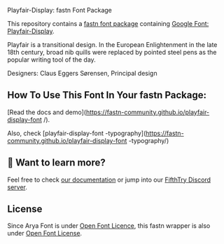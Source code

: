 Playfair-Display: fastn Font Package

This repository contains a [fastn font package](https://fpm.dev/featured/fonts/) containing [Google Font: 
Playfair-Display](https://fonts.google.com/specimen/Playfair+Display/about).

Playfair is a transitional design. In the 
European Enlightenment in the late 18th 
century, broad nib quills were replaced 
by pointed steel pens as the popular 
writing tool of the day.

Designers: Claus Eggers Sørensen, Principal design

## How To Use This Font In Your fastn Package:

[Read the docs and demo](https://fastn-community.github.io/playfair-display-font
/).

Also, check [playfair-display-font
-typography](https://fastn-community.github.io/playfair-display-font
-typography/)

## 👀 Want to learn more?

Feel free to check [our documentation](https://fpm.dev/) or jump into our [FifthTry Discord 
server](https://discord.gg/bucrdvptYd).

## License

Since Arya Font is under [Open Font Licence](https://fonts.google.com/specimen/Playfair+Display/about), this fastn wrapper is also
under [Open Font License](LICENSE).